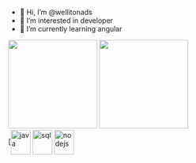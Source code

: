 - 👋 Hi, I’m @wellitonads
- 👀 I’m interested in developer
- 🌱 I’m currently learning angular


<img height="180em" src="https://github-readme-stats.vercel.app/api?username=wellitonads&show_icons=true&theme=tokyonight" style="max-width: 100%;">

<img height="180em" src="https://github-readme-stats.vercel.app/api/top-langs/?username=wellitonads&layout=compact&theme=tokyonight" style="max-width: 100%;">


<div>
[<img align="center" alt="java" height="50" width="40" src="https://cdn.jsdelivr.net/gh/devicons/devicon/icons/java/java-original.svg" style="max-width: 100%;">

            
<img align="center" alt="sql" height="50" width="40" src="https://cdn.jsdelivr.net/gh/devicons/devicon/icons/sql/sql-original.svg" style="max-width: 100%;">
            
<img align="center" alt="nodejs" height="50" width="40" src="https://cdn.jsdelivr.net/gh/devicons/devicon/icons/nodejs/nodejs-original-wordmark.svg" style="max-width: 100%;">

</div>
   
          
          
          
          

